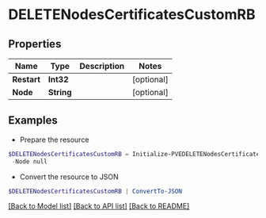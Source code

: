 # DELETENodesCertificatesCustomRB
## Properties

Name | Type | Description | Notes
------------ | ------------- | ------------- | -------------
**Restart** | **Int32** |  | [optional] 
**Node** | **String** |  | [optional] 

## Examples

- Prepare the resource
```powershell
$DELETENodesCertificatesCustomRB = Initialize-PVEDELETENodesCertificatesCustomRB  -Restart null `
 -Node null
```

- Convert the resource to JSON
```powershell
$DELETENodesCertificatesCustomRB | ConvertTo-JSON
```

[[Back to Model list]](../README.md#documentation-for-models) [[Back to API list]](../README.md#documentation-for-api-endpoints) [[Back to README]](../README.md)

